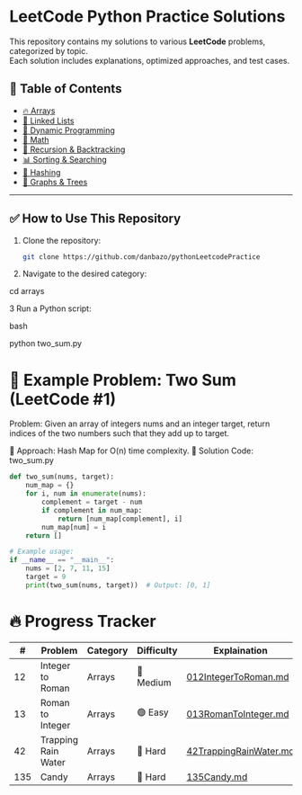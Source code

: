 #  LeetCode Python Practice Solutions

This repository contains my solutions to various **LeetCode** problems, categorized by topic.  
Each solution includes explanations, optimized approaches, and test cases.  

## 📖 Table of Contents
- [🔥 Arrays](Arrays/)
- [🔗 Linked Lists](linked_lists/)
- [🔁 Dynamic Programming](dynamic_programming/)
- [🧮 Math](math/)
- [🧩 Recursion & Backtracking](recursion/)
- [📊 Sorting & Searching](sorting_searching/)
- [🔑 Hashing](hashing/)
- [📡 Graphs & Trees](graphs_trees/)

---

## ✅ How to Use This Repository
1. Clone the repository:  
   ```bash
   git clone https://github.com/danbazo/pythonLeetcodePractice
2. Navigate to the desired category:


cd arrays

3 Run a Python script:

bash

python two_sum.py

# 📌 Example Problem: Two Sum (LeetCode #1)
Problem: Given an array of integers nums and an integer target, return indices of the two numbers such that they add up to target.

🔹 Approach: Hash Map for O(n) time complexity.
🔹 Solution Code: two_sum.py
``` python
def two_sum(nums, target):
    num_map = {}
    for i, num in enumerate(nums):
        complement = target - num
        if complement in num_map:
            return [num_map[complement], i]
        num_map[num] = i
    return []

# Example usage:
if __name__ == "__main__":
    nums = [2, 7, 11, 15]
    target = 9
    print(two_sum(nums, target))  # Output: [0, 1]
```

# 🔥 Progress Tracker

|# |	Problem	|Category	|Difficulty	|Explaination|Solution|
|-----------|-----------|-----------|--------|-------|------|
|12 |Integer to Roman	|Arrays	|🔵 Medium	|[012IntegerToRoman.md](Arrays/012IntegerToRoman.md)|[012IntegerToRoman.py](Arrays/012IntegerToRoman.py)|
|13 |Roman to Integer	|Arrays	|🟢 Easy	|[013RomanToInteger.md](Arrays/013RomanToInteger.md)|[013RomanToInteger.py](Arrays/013RomanToInteger.py)|
|42 |Trapping Rain Water	|Arrays	|🔴 Hard	|[42TrappingRainWater.md](Arrays/42TrappingRainWater.md)|[42TrappingRainWater.py](Arrays/42TrappingRainWater.py)|
|135	|Candy	|Arrays	|🔴 Hard	|[135Candy.md](Arrays/135Candy.md)|[135Candy.py](Arrays/135Candy.py)|









